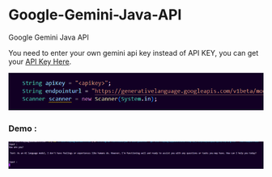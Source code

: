 # Google-Gemini-Java-API
Google Gemini Java API

You need to enter your own gemini api key instead of API KEY, you can get your [API Key Here](https://ai.google.dev/).


![](https://github.com/MorphyKutay/Google-Gemini-Java-API/blob/main/ss2.png)


### Demo :
![](https://github.com/MorphyKutay/Google-Gemini-Java-API/blob/main/ss.png)
